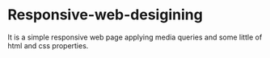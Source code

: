 # Responsive-web-desigining
It is a simple responsive web page applying media queries and some little of html and css properties.

